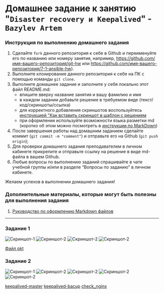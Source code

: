 # Домашнее задание к занятию "`Disaster recovery и Keepalived`" - `Bazylev Artem`


### Инструкция по выполнению домашнего задания

   1. Сделайте `fork` данного репозитория к себе в Github и переименуйте его по названию или номеру занятия, например, https://github.com/имя-вашего-репозитория/git-hw или  https://github.com/имя-вашего-репозитория/7-1-ansible-hw).
   2. Выполните клонирование данного репозитория к себе на ПК с помощью команды `git clone`.
   3. Выполните домашнее задание и заполните у себя локально этот файл README.md:
      - впишите вверху название занятия и вашу фамилию и имя
      - в каждом задании добавьте решение в требуемом виде (текст/код/скриншоты/ссылка)
      - для корректного добавления скриншотов воспользуйтесь [инструкцией "Как вставить скриншот в шаблон с решением](https://github.com/netology-code/sys-pattern-homework/blob/main/screen-instruction.md)
      - при оформлении используйте возможности языка разметки md (коротко об этом можно посмотреть в [инструкции  по MarkDown](https://github.com/netology-code/sys-pattern-homework/blob/main/md-instruction.md))
   4. После завершения работы над домашним заданием сделайте коммит (`git commit -m "comment"`) и отправьте его на Github (`git push origin`);
   5. Для проверки домашнего задания преподавателем в личном кабинете прикрепите и отправьте ссылку на решение в виде md-файла в вашем Github.
   6. Любые вопросы по выполнению заданий спрашивайте в чате учебной группы и/или в разделе “Вопросы по заданию” в личном кабинете.
   
Желаем успехов в выполнении домашнего задания!
   
### Дополнительные материалы, которые могут быть полезны для выполнения задания

1. [Руководство по оформлению Markdown файлов](https://gist.github.com/Jekins/2bf2d0638163f1294637#Code)

---

### Задание 1


![Скриншот-1](https://github.com/VVEREW01F/homework-recovery/blob/main/img/scr1.PNG)
![Скриншот-2](https://github.com/VVEREW01F/homework-recovery/blob/main/img/scr2.PNG)
![Скриншот-2](https://github.com/VVEREW01F/homework-recovery/blob/main/img/scr3.PNG)
![Скриншот-2](https://github.com/VVEREW01F/homework-recovery/blob/main/img/scr4.PNG)

[Файл pkt](https://github.com/VVEREW01F/homework-recovery/blob/main/file/hsrp_advanced_1.pkt)


### Задание 2

![Скриншот-1](https://github.com/VVEREW01F/homework-recovery/blob/main/img/scr5.PNG)
![Скриншот-2](https://github.com/VVEREW01F/homework-recovery/blob/main/img/scr6.PNG)
![Скриншот-2](https://github.com/VVEREW01F/homework-recovery/blob/main/img/scr7.PNG)
![Скриншот-2](https://github.com/VVEREW01F/homework-recovery/blob/main/img/scr8.PNG)
![Скриншот-2](https://github.com/VVEREW01F/homework-recovery/blob/main/img/scr9.PNG)


[keepalived-master](https://github.com/VVEREW01F/homework-recovery/blob/main/file/keepalived-master.conf)
[keepalived-bacup](https://github.com/VVEREW01F/homework-recovery/blob/main/file/keepalived-bacup.conf)
[check_nginx](https://github.com/VVEREW01F/homework-recovery/blob/main/file/check_nginx.sh)
